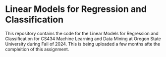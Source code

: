 # Linear Models for Regression and Classification

This repository contains the code for the Linear Models for Regression and Classification for CS434 Machine Learning and Data Mining at Oregon State University during Fall of 2024. This is being uploaded a few months afte the compleition of this assignment.
